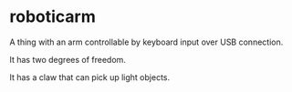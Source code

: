 roboticarm
==========
A thing with an arm controllable by keyboard input over USB connection.

It has two degrees of freedom.

It has a claw that can pick up light objects.
